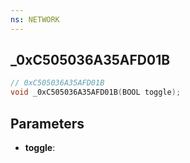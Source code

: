 ```yaml
---
ns: NETWORK
---
```

## _0xC505036A35AFD01B

```c
// 0xC505036A35AFD01B
void _0xC505036A35AFD01B(BOOL toggle);
```

## Parameters
* **toggle**:
